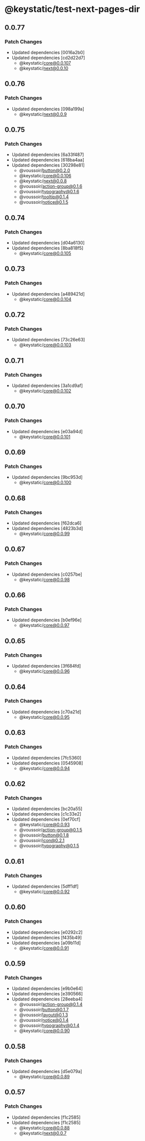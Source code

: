 # @keystatic/test-next-pages-dir

## 0.0.77

### Patch Changes

- Updated dependencies [0016a2b0]
- Updated dependencies [cd2d22d7]
  - @keystatic/core@0.0.107
  - @keystatic/next@0.0.10

## 0.0.76

### Patch Changes

- Updated dependencies [098a199a]
  - @keystatic/next@0.0.9

## 0.0.75

### Patch Changes

- Updated dependencies [6a33f487]
- Updated dependencies [618ba4aa]
- Updated dependencies [30298e81]
  - @voussoir/button@0.2.0
  - @keystatic/core@0.0.106
  - @keystatic/next@0.0.8
  - @voussoir/action-group@0.1.6
  - @voussoir/typography@0.1.6
  - @voussoir/tooltip@0.1.4
  - @voussoir/notice@0.1.5

## 0.0.74

### Patch Changes

- Updated dependencies [d04a6130]
- Updated dependencies [8ba818f5]
  - @keystatic/core@0.0.105

## 0.0.73

### Patch Changes

- Updated dependencies [a489421d]
  - @keystatic/core@0.0.104

## 0.0.72

### Patch Changes

- Updated dependencies [73c26e63]
  - @keystatic/core@0.0.103

## 0.0.71

### Patch Changes

- Updated dependencies [3a1cd9af]
  - @keystatic/core@0.0.102

## 0.0.70

### Patch Changes

- Updated dependencies [e03a94d]
  - @keystatic/core@0.0.101

## 0.0.69

### Patch Changes

- Updated dependencies [9bc953d]
  - @keystatic/core@0.0.100

## 0.0.68

### Patch Changes

- Updated dependencies [f62dca6]
- Updated dependencies [4823b3d]
  - @keystatic/core@0.0.99

## 0.0.67

### Patch Changes

- Updated dependencies [c0257be]
  - @keystatic/core@0.0.98

## 0.0.66

### Patch Changes

- Updated dependencies [b0ef96e]
  - @keystatic/core@0.0.97

## 0.0.65

### Patch Changes

- Updated dependencies [3f684fd]
  - @keystatic/core@0.0.96

## 0.0.64

### Patch Changes

- Updated dependencies [c70a21d]
  - @keystatic/core@0.0.95

## 0.0.63

### Patch Changes

- Updated dependencies [7fc5360]
- Updated dependencies [0545908]
  - @keystatic/core@0.0.94

## 0.0.62

### Patch Changes

- Updated dependencies [bc20a55]
- Updated dependencies [c1c33e2]
- Updated dependencies [0ef70cf]
  - @keystatic/core@0.0.93
  - @voussoir/action-group@0.1.5
  - @voussoir/button@0.1.8
  - @voussoir/icon@0.2.1
  - @voussoir/typography@0.1.5

## 0.0.61

### Patch Changes

- Updated dependencies [5dff1df]
  - @keystatic/core@0.0.92

## 0.0.60

### Patch Changes

- Updated dependencies [e0292c2]
- Updated dependencies [f435b49]
- Updated dependencies [a09b11d]
  - @keystatic/core@0.0.91

## 0.0.59

### Patch Changes

- Updated dependencies [e9b0e64]
- Updated dependencies [e390566]
- Updated dependencies [28eeba4]
  - @voussoir/action-group@0.1.4
  - @voussoir/button@0.1.7
  - @voussoir/layout@0.1.3
  - @voussoir/notice@0.1.4
  - @voussoir/typography@0.1.4
  - @keystatic/core@0.0.90

## 0.0.58

### Patch Changes

- Updated dependencies [d5e079a]
  - @keystatic/core@0.0.89

## 0.0.57

### Patch Changes

- Updated dependencies [f1c2585]
- Updated dependencies [f1c2585]
  - @keystatic/core@0.0.88
  - @keystatic/next@0.0.7
